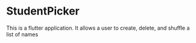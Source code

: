 # StudentPicker
This is a flutter application.  It allows a user to create, delete, and shuffle a list of names
